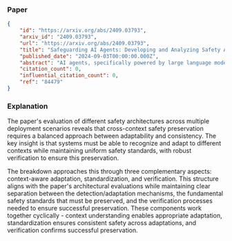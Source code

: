 ### Paper

```json
{
	"id": "https://arxiv.org/abs/2409.03793",
	"arxiv_id": "2409.03793",
	"url": "https://arxiv.org/abs/2409.03793",
	"title": "Safeguarding AI Agents: Developing and Analyzing Safety Architectures",
	"published_date": "2024-09-03T00:00:00.000Z",
	"abstract": "AI agents, specifically powered by large language models, have demonstrated exceptional capabilities in various applications where precision and efficacy are necessary. However, these agents come with inherent risks, including the potential for unsafe or biased actions, vulnerability to adversarial attacks, lack of transparency, and tendency to generate hallucinations. As AI agents become more prevalent in critical sectors of the industry, the implementation of effective safety protocols becomes increasingly important. This paper addresses the critical need for safety measures in AI systems, especially ones that collaborate with human teams. We propose and evaluate three frameworks to enhance safety protocols in AI agent systems: an LLM-powered input-output filter, a safety agent integrated within the system, and a hierarchical delegation-based system with embedded safety checks. Our methodology involves implementing these frameworks and testing them against a set of unsafe agentic use cases, providing a comprehensive evaluation of their effectiveness in mitigating risks associated with AI agent deployment. We conclude that these frameworks can significantly strengthen the safety and security of AI agent systems, minimizing potential harmful actions or outputs. Our work contributes to the ongoing effort to create safe and reliable AI applications, particularly in automated operations, and provides a foundation for developing robust guardrails to ensure the responsible use of AI agents in real-world applications.",
	"citation_count": 0,
	"influential_citation_count": 0,
	"ref": "84479"
}
```

### Explanation

The paper's evaluation of different safety architectures across multiple deployment scenarios reveals that cross-context safety preservation requires a balanced approach between adaptability and consistency. The key insight is that systems must be able to recognize and adapt to different contexts while maintaining uniform safety standards, with robust verification to ensure this preservation.

The breakdown approaches this through three complementary aspects: context-aware adaptation, standardization, and verification. This structure aligns with the paper's architectural evaluations while maintaining clear separation between the detection/adaptation mechanisms, the fundamental safety standards that must be preserved, and the verification processes needed to ensure successful preservation. These components work together cyclically - context understanding enables appropriate adaptation, standardization ensures consistent safety across adaptations, and verification confirms successful preservation.

